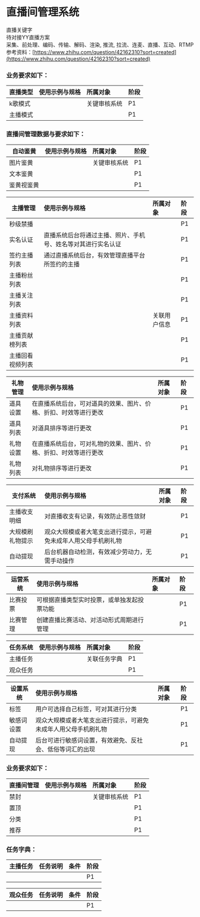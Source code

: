 # 直播间管理系统

直播关键字  
待对接YY直播方案  
采集、前处理、编码、传输、解码、渲染, 推流, 拉流、连麦、直播、互动、RTMP  
参考资料：[https://www.zhihu.com/question/42162310?sort=created](https://www.zhihu.com/question/42162310?sort=created)

### 业务要求如下：

| **直播类型** | 使用示例与规格 | 所属对象 | 阶段 |
| --- | :--- | :--- | :--- |
| k歌模式 |  | 关键审核系统 | P1 |
| 主播模式 |  |  | P1 |

### 直播间管理数据与要求如下：

| **自动鉴黄** | 使用示例与规格 | 所属对象 | 阶段 |
| --- | :--- | :--- | :--- |
| 图片鉴黄 |  | 关键审核系统 | P1 |
| 文本鉴黄 |  |  | P1 |
| 鉴黄视鉴黄 |  |  | P1 |

| **主播管理** | 使用示例与规格 | 所属对象 | 阶段 |
| --- | :--- | :--- | :--- |
| 秒级禁播 |  |  | P1 |
| 实名认证 | 直播系统后台将通过主播、照片、手机号、姓名等对其进行实名认证 |  | P1 |
| 签约主播列表 | 通过直播系统后台，有效管理直播平台所签约的主播 |  | P1 |
| 主播粉丝列表 |  |  | P1 |
| 主播关注列表 |  |  | P1 |
| 主播资料列表 |  | 关联用户信息 | P1 |
| 主播贡献榜列表 |  |  | P1 |
| 主播回看视频列表 |  |  | P1 |

| **礼物管理** | 使用示例与规格 | 所属对象 | 阶段 |
| --- | :--- | :--- | :--- |
| 道具设置 | 在直播系统后台，可对道具的效果、图片、价格、折扣、时效等进行更改 |  | P1 |
| 道具列表 | 对道具排序等进行更改 |  | P1 |
| 礼物设置 | 在直播系统后台，可对礼物的效果、图片、价格、折扣、时效等进行更改 |  | P1 |
| 礼物列表 | 对礼物排序等进行更改 |  | P1 |

| **支付系统** | 使用示例与规格 | 所属对象 | 阶段 |
| --- | :--- | :--- | :--- |
| 主播收支明细 | 对直播收支有记录，有效防止恶性敛财 |  | P1 |
| 大规模刷礼物提示 | 观众大规模或者大笔支出进行提示，可避免未成年人用父母手机刷礼物 |  | P1 |
| 自动提现 | 后台机器自动检测，有效减少劳动力，无需手动操作 |  | P1 |

| **运营系统** | 使用示例与规格 | 所属对象 | 阶段 |
| --- | :--- | :--- | :--- |
| 比赛投票 | 可根据直播类型实时投票，或单独发起投票功能 |  | P1 |
| 比赛管理 | 创建直播比赛活动、对活动形式周期进行管理 |  | P1 |

| **任务系统** | 使用示例与规格 | 所属对象 | 阶段 |
| --- | :--- | :--- | :--- |
| 主播任务 |  | 关联任务字典 | P1 |
| 观众任务 |  |  | P1 |

| **设置系统** | 使用示例与规格 | 所属对象 | 阶段 |
| --- | :--- | :--- | :--- |
| 标签 | 用户可选择自己标签，可对其进行分类 |  | P1 |
| 敏感词设置 | 观众大规模或者大笔支出进行提示，可避免未成年人用父母手机刷礼物 |  | P1 |
| 自动提现 | 后台可进行敏感词设置，有效避免、反社会、低俗等词汇的出现 |  | P1 |

### 业务要求如下：

| **直播间管理** | 使用示例与规格 | 所属对象 | 阶段 |
| --- | :--- | :--- | :--- |
| 禁封 |  | 关键审核系统 | P1 |
| 置顶 |  |  | P1 |
| 分类 |  |  | P1 |
| 推荐 |  |  | P1 |

### 任务字典：

| **主播任务** | 任务说明 | 条件 | 阶段 |
| --- | :--- | :--- | :--- |
|  |  |  | P1 |

| **观众任务** | 任务说明 | 条件 | 阶段 |
| --- | :--- | :--- | :--- |
|  |  |  | P1 |



